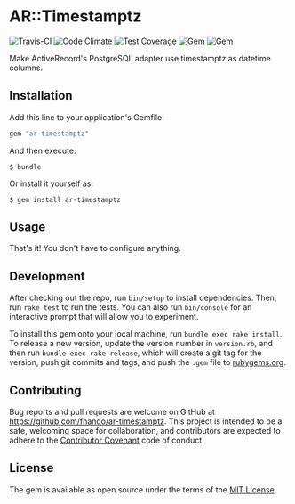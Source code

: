 # AR::Timestamptz

[![Travis-CI](https://travis-ci.org/fnando/ar-timestamptz.svg)](https://travis-ci.org/fnando/ar-timestamptz)
[![Code Climate](https://codeclimate.com/github/fnando/ar-timestamptz/badges/gpa.svg)](https://codeclimate.com/github/fnando/ar-timestamptz)
[![Test Coverage](https://codeclimate.com/github/fnando/ar-timestamptz/badges/coverage.svg)](https://codeclimate.com/github/fnando/ar-timestamptz/coverage)
[![Gem](https://img.shields.io/gem/v/ar-timestamptz.svg)](https://rubygems.org/gems/ar-timestamptz)
[![Gem](https://img.shields.io/gem/dt/ar-timestamptz.svg)](https://rubygems.org/gems/ar-timestamptz)

Make ActiveRecord's PostgreSQL adapter use timestamptz as datetime columns.

## Installation

Add this line to your application's Gemfile:

```ruby
gem "ar-timestamptz"
```

And then execute:

    $ bundle

Or install it yourself as:

    $ gem install ar-timestamptz

## Usage

That's it! You don't have to configure anything.

## Development

After checking out the repo, run `bin/setup` to install dependencies. Then, run
`rake test` to run the tests. You can also run `bin/console` for an interactive
prompt that will allow you to experiment.

To install this gem onto your local machine, run `bundle exec rake install`. To
release a new version, update the version number in `version.rb`, and then run
`bundle exec rake release`, which will create a git tag for the version, push
git commits and tags, and push the `.gem` file to
[rubygems.org](https://rubygems.org).

## Contributing

Bug reports and pull requests are welcome on GitHub at
https://github.com/fnando/ar-timestamptz. This project is intended to be a safe,
welcoming space for collaboration, and contributors are expected to adhere to
the [Contributor Covenant](contributor-covenant.org) code of conduct.

## License

The gem is available as open source under the terms of the
[MIT License](http://opensource.org/licenses/MIT).
